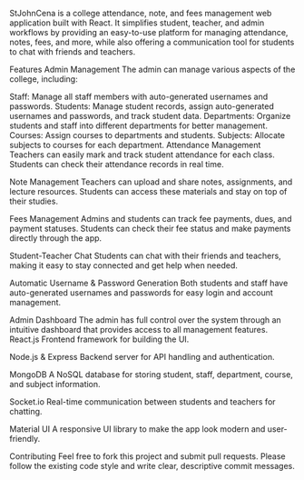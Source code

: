 StJohnCena is a college attendance, note, and fees management web application built with React. It simplifies student, teacher, and admin workflows by providing an easy-to-use platform for managing attendance, notes, fees, and more, while also offering a communication tool for students to chat with friends and teachers.

Features
Admin Management
The admin can manage various aspects of the college, including:

Staff: Manage all staff members with auto-generated usernames and passwords.
Students: Manage student records, assign auto-generated usernames and passwords, and track student data.
Departments: Organize students and staff into different departments for better management.
Courses: Assign courses to departments and students.
Subjects: Allocate subjects to courses for each department.
Attendance Management
Teachers can easily mark and track student attendance for each class. Students can check their attendance records in real time.

Note Management
Teachers can upload and share notes, assignments, and lecture resources. Students can access these materials and stay on top of their studies.

Fees Management
Admins and students can track fee payments, dues, and payment statuses. Students can check their fee status and make payments directly through the app.

Student-Teacher Chat
Students can chat with their friends and teachers, making it easy to stay connected and get help when needed.

Automatic Username & Password Generation
Both students and staff have auto-generated usernames and passwords for easy login and account management.

Admin Dashboard
The admin has full control over the system through an intuitive dashboard that provides access to all management features.
React.js
Frontend framework for building the UI.

Node.js & Express
Backend server for API handling and authentication.

MongoDB
A NoSQL database for storing student, staff, department, course, and subject information.

Socket.io
Real-time communication between students and teachers for chatting.

Material UI
A responsive UI library to make the app look modern and user-friendly.

Contributing
Feel free to fork this project and submit pull requests. Please follow the existing code style and write clear, descriptive commit messages.
